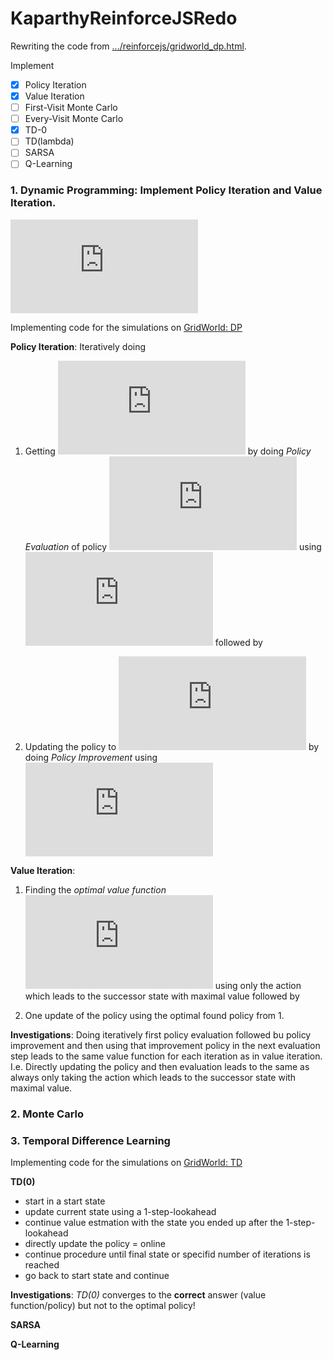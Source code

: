 # KaparthyReinforceJSRedo

Rewriting the code from [.../reinforcejs/gridworld_dp.html](https://cs.stanford.edu/people/karpathy/reinforcejs/gridworld_dp.html). 

Implement

- [x] Policy Iteration
- [x] Value Iteration 
- [ ] First-Visit Monte Carlo
- [ ] Every-Visit Monte Carlo
- [x] TD-0
- [ ] TD(lambda) 
- [ ] SARSA
- [ ] Q-Learning

### 1. Dynamic Programming: Implement Policy Iteration and Value Iteration.

![img](https://latex.codecogs.com/gif.latex?V%28S_t%29%20%5Cgets%20%5Cmathbb%7BE%7D_%7B%5Cpi%7D%5Br_%7Bt&plus;1%7D%20&plus;%20%5Cgamma%20V%28S_%7Bt%7D%29%5D)

Implementing code for the simulations on [GridWorld: DP](https://cs.stanford.edu/people/karpathy/reinforcejs/gridworld_dp.html)

__Policy Iteration__: 
Iteratively doing 

1. Getting ![img](http://latex.codecogs.com/svg.latex?v_i) by doing _Policy Evaluation_ of policy 
![img](http://latex.codecogs.com/svg.latex?%5Cpi_%7Bi-1%7D)
 using ![img](http://latex.codecogs.com/svg.latex?v_%7Bi-1%7D)
followed by 

2. Updating the policy to 
![img](http://latex.codecogs.com/svg.latex?%5Cpi_i) by doing _Policy Improvement_ using 
![img](http://latex.codecogs.com/svg.latex?v_i)

__Value Iteration__:

1. Finding the _optimal value function_ 
![img](http://latex.codecogs.com/svg.latex?v_%2A) using only 
the action which leads to the successor state with maximal value followed by 

2. One update of the policy using the optimal found policy from 1.
    
__Investigations__: Doing iteratively first policy evaluation followed bu policy improvement
and then using that improvement policy in the next evaluation step leads to the same
value function for each iteration as in value iteration. I.e. Directly updating the policy 
and then evaluation leads to the same as always only taking the action which leads to
the successor state with maximal value.

### 2. Monte Carlo



### 3. Temporal Difference Learning

Implementing code for the simulations on [GridWorld: TD](https://cs.stanford.edu/people/karpathy/reinforcejs/gridworld_td.html)

__TD(0)__

- start in a start state
- update current state using a 1-step-lookahead
- continue value estmation with the state you
ended up after the 1-step-lookahead
- directly update the policy = online
- continue procedure until final state 
or specifid number of iterations is reached
- go back to start state and continue 

__Investigations__: _TD(0)_ converges to the __correct__ answer (value function/policy)
but not to the optimal policy!

__SARSA__

__Q-Learning__